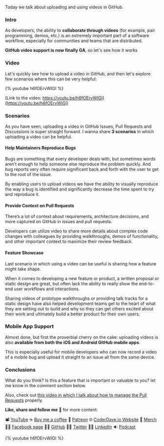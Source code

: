 Today we talk about uploading and using videos in GitHub.

### Intro

As developers, the ability to __collaborate through videos__ (for example, pair programming, demos, etc.) is an extremely important part of a software workflow, especially for communities and teams that are distributed.

__GitHub video support is now finally GA__, so let's see how it works

### Video

Let's quickly see how to upload a video in GitHub, and then let's explore few scenarios where this can be very helpful:

{% youtube h6fOErvWIGI %}

[Link to the video: https://youtu.be/h6fOErvWIGI](https://youtu.be/h6fOErvWIGI)

### Scenarios

As you have seen, uploading a video in GitHub Issues, Pull Requests and Discussions is super straight forward. I wanna share __3 scenarios__ in which uploading a video can be helpful.

#### Help Maintainers Reproduce Bugs

Bugs are something that every developer deals with, but sometimes words aren’t enough to help someone else reproduce the problem quickly. And bug reports very often require significant back and forth with the user to get to the root of the issue.

By enabling users to upload videos we have the ability to visually reproduce the way a bug is identified and significantly decrease the time spent to try and reproduce it.

#### Provide Context on Pull Requests

There’s a lot of context about requirements, architecture decisions, and more captured on GitHub in issues and pull requests.

Developers can utilize video to share more details about complex code changes with colleagues by providing walkthroughs, demos of functionality, and other important context to maximize their review feedback.

#### Feature Showcase

Last scenario in which using a video can be useful is sharing how a feature might take shape.

When it comes to developing a new feature or product, a written proposal or static design are great, but often lack the ability to really show the end-to-end user workflows and interactions.

Sharing videos of prototype walkthroughs or providing talk tracks for a static design have also helped development teams get to the heart of what they are setting out to build and why so they can get others excited about their work and ultimately build a better product for their own users.

### Mobile App Support

Almost done, but first the proverbial cherry on the cake: uploading videos is also __available from both the iOS and Android GitHub mobile apps__.

This is especially useful for mobile developers who can now record a video of a mobile bug and upload it straight to an issue all from the same device.

### Conclusions

What do you think? Is this a feature that is important or valuable to you? let me know in the comment section below.

Also, check out [this video in which I talk about how to manage the Pull Requests](https://youtu.be/lSnbOtw4izI) properly.

__Like, share and follow me__ 🚀 for more content:

📽 [YouTube](https://www.youtube.com/CoderDave)
☕ [Buy me a coffee](https://buymeacoffee.com/CoderDave)
💖 [Patreon](https://patreon.com/CoderDave)
🌐 [CoderDave.io Website](https://coderdave.io)
👕 [Merch](https://geni.us/cdmerch)
👦🏻 [Facebook page](https://www.facebook.com/CoderDaveYT)
🐱‍💻 [GitHub](https://github.com/n3wt0n)
👲🏻 [Twitter](https://www.twitter.com/davide.benvegnu)
👴🏻 [LinkedIn](https://www.linkedin.com/in/davidebenvegnu/)
🔉 [Podcast](https://geni.us/cdpodcast)

{% youtube h6fOErvWIGI %}